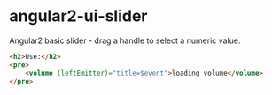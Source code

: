 # angular2-ui-slider
Angular2 basic slider - drag a handle to select a numeric value.
```html
<h2>Use:</h2>
<pre>
    <volume (leftEmitter)="title=$event">loading volume</volume>
</pre>
```
